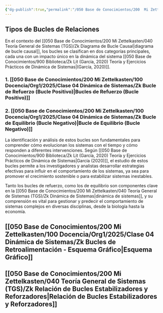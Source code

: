 ```yaml
---
{"dg-publish":true,"permalink":"/050 Base de Conocimientos/200  Mi Zettelkasten/100 Docencia/Org1/2025/Clase 04 Dinámica de Sistemas/Zk Tipos de Bucles de Relaciones/","tags":["diagramaCausal"]}
---
```


## Tipos de Bucles de Relaciones

En el contexto del [[050 Base de Conocimientos/200  Mi Zettelkasten/040 Teoría General de Sistemas (TGS)/Zk Diagrama de Bucle Causal\|diagrama de bucle causal]], los bucles se clasifican en dos categorías principales, cada una con un impacto único en la dinámica del sistema [[050 Base de Conocimientos/900 Biblioteca/Zk Lit (García, 2020) Teoría y Ejercicios Prácticos de Dinámica de Sistemas\|(García, 2020)]].

### 1. [[050 Base de Conocimientos/200  Mi Zettelkasten/100 Docencia/Org1/2025/Clase 04 Dinámica de Sistemas/Zk Bucle de Refuerzo (Bucle Positivo)\|Bucles de Refuerzo (Bucle Positivo)]]

### 2. [[050 Base de Conocimientos/200  Mi Zettelkasten/100 Docencia/Org1/2025/Clase 04 Dinámica de Sistemas/Zk Bucle de Equilibrio (Bucle Negativo)\|Bucle de Equilibrio (Bucle Negativo)]]

La identificación y análisis de estos bucles son fundamentales para comprender cómo evolucionan los sistemas con el tiempo y cómo responden a diferentes intervenciones. Según [[050 Base de Conocimientos/900 Biblioteca/Zk Lit (García, 2020) Teoría y Ejercicios Prácticos de Dinámica de Sistemas\|García (2020)]], el estudio de estos bucles permite a los investigadores y analistas desarrollar estrategias efectivas para influir en el comportamiento de los sistemas, ya sea para promover el crecimiento sostenible o para estabilizar sistemas inestables.

Tanto los bucles de refuerzo, como los de equilibrio son componentes clave en la [[050 Base de Conocimientos/200  Mi Zettelkasten/040 Teoría General de Sistemas (TGS)/Zk Dinámica de Sistemas\|dinámica de sistemas]], y su comprensión es vital para gestionar y predecir el comportamiento de sistemas complejos en diversas disciplinas, desde la biología hasta la economía.

## [[050 Base de Conocimientos/200  Mi Zettelkasten/100 Docencia/Org1/2025/Clase 04 Dinámica de Sistemas/Zk Bucles de Retroalimentación - Esquema Gráfico\|Esquema Gráfico]]

## [[050 Base de Conocimientos/200  Mi Zettelkasten/040 Teoría General de Sistemas (TGS)/Zk Relación de Bucles Estabilizadores y Reforzadores\|Relación de Bucles Estabilizadores y Reforzadores]]

